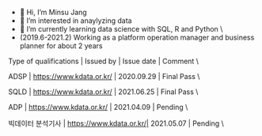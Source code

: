 - 👋 Hi, I’m Minsu Jang
- 👀 I’m interested in anaylyzing data 
- 🌱 I’m currently learning data science with SQL, R and Python
\
- (2019.6-2021.2) Working as a platform operation manager and business planner for about 2 years 


Type of qualifications | Issued by | Issue date | Comment \

ADSP	| https://www.kdata.or.kr/	| 2020.09.29 | Final Pass \ 

SQLD	| https://www.kdata.or.kr/	| 2021.06.25 | Final Pass \

ADP	| https://www.kdata.or.kr/	| 2021.04.09 | Pending \

빅데이터 분석기사 |	https://www.kdata.or.kr/| 2021.05.07 | Pending \
